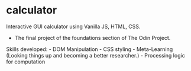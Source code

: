 # calculator

Interactive GUI calculator using Vanilla JS, HTML, CSS.

- The final project of the foundations section of The Odin Project.

Skills developed:
    - DOM Manipulation
    - CSS styling
    - Meta-Learning (Looking things up and becoming a better researcher.)
    - Processing logic for computation